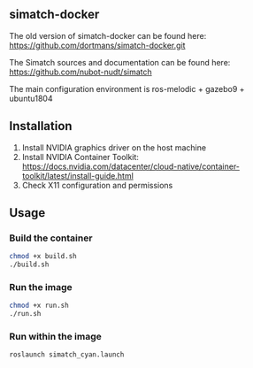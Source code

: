 ## simatch-docker
The old version of simatch-docker can be found here: https://github.com/dortmans/simatch-docker.git

The Simatch sources and documentation can be found here: https://github.com/nubot-nudt/simatch

The main configuration environment is ros-melodic + gazebo9 + ubuntu1804
## Installation
1. Install NVIDIA graphics driver on the host machine
2. Install NVIDIA Container Toolkit: https://docs.nvidia.com/datacenter/cloud-native/container-toolkit/latest/install-guide.html
3. Check X11 configuration and permissions
## Usage
### Build the container
```bash
chmod +x build.sh
./build.sh
```
### Run the image
```bash
chmod +x run.sh
./run.sh
```
### Run within the image
```bash
roslaunch simatch_cyan.launch
```